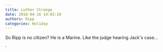 ```yaml
---
title: Luther Strange
date: 2018-04-16 14:03:19
authors: Ripp
categories: Holiday
---
```


 So Ripp is no citizen? He is a Marine. Like the judge hearing Jack's case...$$$$.